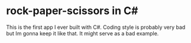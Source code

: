 # rock-paper-scissors in C#

This is the first app I ever built with C#. Coding style is probably very bad but Im gonna keep it like that. It might serve as a bad example.
